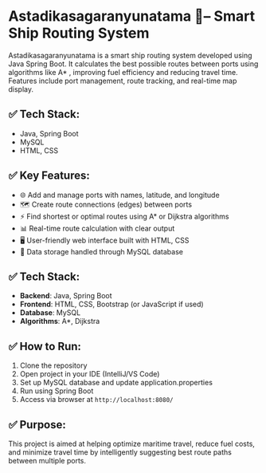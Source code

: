 
# Astadikasagaranyunatama 🚢– Smart Ship Routing System


Astadikasagaranyunatama is a smart ship routing system developed using Java Spring Boot. It calculates the best possible routes between ports using algorithms like A* , improving fuel efficiency and reducing travel time. Features include port management, route tracking, and real-time map display.

## ✅ Tech Stack:
- Java, Spring Boot
- MySQL
- HTML, CSS
 

## ✅ Key Features:
- 🌐 Add and manage ports with names, latitude, and longitude
- 🗺️ Create route connections (edges) between ports
- ⚡ Find shortest or optimal routes using A* or Dijkstra algorithms
- 📊 Real-time route calculation with clear output
- 🖥️ User-friendly web interface built with HTML, CSS
- 💾 Data storage handled through MySQL database

## ✅ Tech Stack:
- **Backend**: Java, Spring Boot
- **Frontend**: HTML, CSS, Bootstrap (or JavaScript if used)
- **Database**: MySQL
- **Algorithms**: A*, Dijkstra

## ✅ How to Run:
1. Clone the repository
2. Open project in your IDE (IntelliJ/VS Code)
3. Set up MySQL database and update application.properties
4. Run using Spring Boot
5. Access via browser at `http://localhost:8080/`

## ✅ Purpose:
This project is aimed at helping optimize maritime travel, reduce fuel costs, and minimize travel time by intelligently suggesting best route paths between multiple ports.

 
